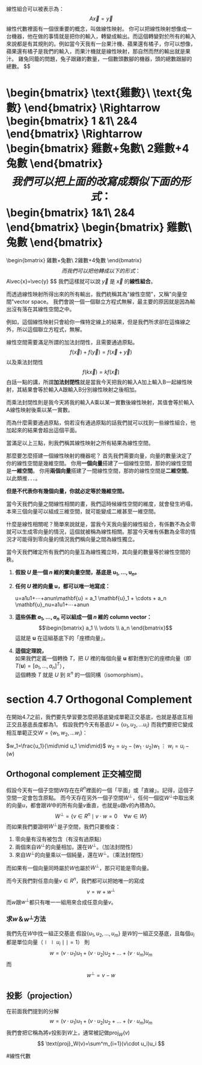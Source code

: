 線性組合可以被表示為：
$$
A\vec{x}=\vec{y}
$$
線性代數裡面有一個很重要的概念，叫做線性映射。
你可以把線性映射想像成一台機器，他在做的事情就是把你的輸入，轉變成輸出。而這個轉變對於所有的輸入來說都是有其規則的。例如當今天我有一台果汁機、蘋果還有橘子，你可以想像，蘋果還有橘子是我們的輸入，而果汁機就是線性映射，那自然而然的輸出就是果汁。
雞兔同籠的問題，兔子跟雞的數量，一個數頭數腳的機器，頭的總數跟腳的總數。
$$

\begin{bmatrix}
\text{雞數}\\
\text{兔數}
\end{bmatrix}
\Rightarrow
\begin{bmatrix}
1 &1\\
2&4
\end{bmatrix}
\Rightarrow
\begin{bmatrix}
雞數+兔數\\
2雞數+4兔數
\end{bmatrix}
$$
我們可以把上面的改寫成類似下面的形式：
$$
\begin{bmatrix}
1&1\\
2&4
\end{bmatrix}
\begin{bmatrix}
雞數\\
兔數
\end{bmatrix}
=
\begin{bmatrix}
雞數+兔數\\
2雞數+4兔數
\end{bmatrix}
$$
而我們可以把他轉成以下的形式：
$$
A\vec{x}=\vec{y}
$$
我們這樣就可以說 $\vec{y}$ 是 $\vec{x}$ 的**線性組合**。

而透過線性映射所得出來的所有輸出，我們統稱其為"線性空間"，又稱"向量空間"vector space。
我們會說一個一個聯立方程式無解，最主要的原因就是因為輸出沒有落在其線性空間之中。

例如，這個線性映射只會給你一條特定線上的結果，但是我們所求卻在這條線之外，所以這個聯立方程式，無解。

線性空間需要滿足所謂的加法封閉性，且需要通過原點。
$$
f(\vec{x})+f(\vec{y})=f(\vec{x}+\vec{y})
$$
以及乘法封閉性
$$
f(k\vec{x})=kf(\vec{x})
$$
白話一點的講，所謂**加法封閉性**就是當我今天把我的輸入A加上輸入B一起線性映射，其結果會等於輸入A跟輸入B分別線性映射之後相加。

而乘法封閉性則是我今天將我的輸入A乘以某一實數後線性映射，其值會等於輸入A線性映射後乘以某一實數。

而為什麼需要通過原點，倘若沒有通過原點的話我們就可以找到一些線性組合，他加起來的結果會超出這個平面。

當滿足以上三點，則我們稱其線性映射之所有結果為線性空間。

那麼要怎麼搭建一個線性映射的機器呢？
首先我們需要向量，向量的數量決定了你的線性空間是幾維空間。
你用**一個向量**搭建了一個線性空間，那妳的線性空間是**一維空間**。
你用**兩個向量**搭建了一間線性空間，那妳的線性空間是**二維空間**。
以此類推．．．。

**但是不代表你有幾個向量，你就必定等於幾維空間。**

當今天我們向量之間線性相關的畫，我們這時候線性空間的維度，就會發生坍塌，本來三個向量可以組成三維空間，就可能變成二維甚至一維空間。

什麼是線性相關呢？簡單來說就是，當我今天我向量的線性組合，有係數不為全零就可以生成零向量的情況，這個就被稱為線性相關。那當今天唯有係數為全零的情況才可能得到零向量的情況我們稱向量之間為線性獨立。

當今天我們確定所有我們的向量互為線性獨立時，其向量的數量等於線性空間的秩。
1. **假設 $U$ 是一個 $n$ 維的實向量空間，基底是 ${\mathbf{u}_1, \ldots, \mathbf{u}_n}$。**
    
2. **任何 $U$ 裡的向量 $\mathbf{u}$，都可以唯一地寫成：**
    
    u=a1u1+⋯+anun\mathbf{u} = a_1 \mathbf{u}_1 + \cdots + a_n \mathbf{u}_nu=a1​u1​+⋯+an​un​
3. **這些係數 $a_1, \ldots, a_n$ 可以組成一個 $n$ 維的 column vector：**
    $$\begin{bmatrix} a_1 \\ \vdots \\ a_n \end{bmatrix}​
    $$
    這就是 $\mathbf{u}$ 在這組基底下的「座標向量」。
    
4. **這個定理說，**  
    如果我們定義一個轉換 $T$，把 $U$ 裡的每個向量 $\mathbf{u}$ 都對應到它的座標向量（即 $T(\mathbf{u}) = [a_1, \ldots, a_n]^T$），  
    這個轉換 $T$ 就是 $U$ 到 $\mathbb{R}^n$ 的一個同構（isomorphism）。



# section 4.7 Orthogonal Complement
在開始4.7之前，我們要先學習要怎麼把基底變成單範正交基底，也就是基底互相正交且基底長度都為1。
假設我們今天有基底$U=\lbrace u_1,u_2,\ldots u_i\rbrace$
而我們要把它變成相互單範正交$W=\lbrace w_1,w_2,\ldots w_i \rbrace$：

$w_1=\frac{u_1}{\mid\mid u_1 \mid\mid}$
$w_2=u_2-(w_1\cdot u_2)w_1$
$\vdots$
$w_i=u_i-(w)$
## Orthogonal complement 正交補空間
假設今天有一個子空間$W$存在在$R^n$裡面的一個「平面」或「直線」。記得，這個子空間一定會包含原點。
而今天存在另外一個子空間$W^\perp$，任何一個從$W^\perp$中取出來的向量$u$，都會跟$W$中的所有向量$v$垂直，也就是$u$跟$v$的內積為0。
$$
W^\perp=\left\lbrace v\in R^n\mid v\cdot w=0\quad\forall w\in W\right\rbrace
$$
而如果我們要證明$W^\perp$是子空間，我們只要檢查：
1. 零向量有沒有被包含（有沒有過原點）
2. 兩個來自$W^\perp$的向量相加，還在$W^\perp$。（加法封閉性）
3. 來自$W^\perp$的向量乘以一個純量，還在$W^\perp$。（乘法封閉性）

而如果有一個向量同時屬於$W$也屬於$W^\perp$，那只可能是零向量。

而今天我們對任意向量$v\in R^n$，我們都可以把她唯一的寫成
$$
v=w+w^\perp
$$
而$w$跟$w^\perp$都只有唯一一組用來合成任意向量$v$。

### 求$w$＆$w^\perp$方法
我們先在$W$中找一組正交基底
假設$\lbrace u_1,u_2,\ldots,u_m\rbrace$ 是$W$的一組正交基底，且每個$u_i$都是單位向量（$\mid\mid u_i\mid\mid=1$）
則
$$
w=(v\cdot u_1)u_1+(v\cdot u_2)u_2+\ldots+(v\cdot u_m)u_m
$$
而
$$
w^\perp=v-w
$$
## 投影（projection）
在前面我們提到的分解
$$
w=(v\cdot u_1)u_1+(v\cdot u_2)u_2+\ldots+(v\cdot u_m)u_m
$$
我們會把它稱為將$v$投影到$W$上，通常被記做$\text{proj}_W(v)$
$$
\text{proj}_W(v)=\sum^m_{i=1}(v\cdot u_i)u_i
$$

#線性代數